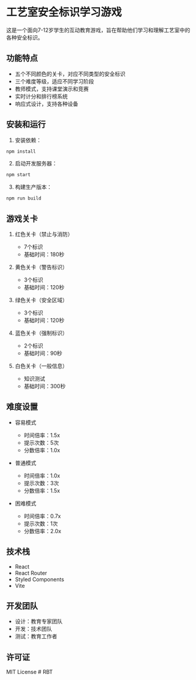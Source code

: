 # 工艺室安全标识学习游戏

这是一个面向7-12岁学生的互动教育游戏，旨在帮助他们学习和理解工艺室中的各种安全标识。

## 功能特点

- 五个不同颜色的关卡，对应不同类型的安全标识
- 三个难度等级，适应不同学习阶段
- 教师模式，支持课堂演示和竞赛
- 实时计分和排行榜系统
- 响应式设计，支持各种设备

## 安装和运行

1. 安装依赖：
```bash
npm install
```

2. 启动开发服务器：
```bash
npm start
```

3. 构建生产版本：
```bash
npm run build
```

## 游戏关卡

1. 红色关卡（禁止与消防）
   - 7个标识
   - 基础时间：180秒

2. 黄色关卡（警告标识）
   - 3个标识
   - 基础时间：120秒

3. 绿色关卡（安全区域）
   - 3个标识
   - 基础时间：120秒

4. 蓝色关卡（强制标识）
   - 2个标识
   - 基础时间：90秒

5. 白色关卡（一般信息）
   - 知识测试
   - 基础时间：300秒

## 难度设置

- 容易模式
  * 时间倍率：1.5x
  * 提示次数：5次
  * 分数倍率：1.0x

- 普通模式
  * 时间倍率：1.0x
  * 提示次数：3次
  * 分数倍率：1.5x

- 困难模式
  * 时间倍率：0.7x
  * 提示次数：1次
  * 分数倍率：2.0x

## 技术栈

- React
- React Router
- Styled Components
- Vite

## 开发团队

- 设计：教育专家团队
- 开发：技术团队
- 测试：教育工作者

## 许可证

MIT License #   R B T 
 
 